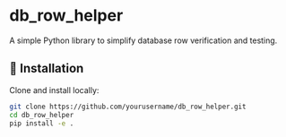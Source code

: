 # db_row_helper

A simple Python library to simplify database row verification and testing.

## 🚀 Installation

Clone and install locally:

```bash
git clone https://github.com/yourusername/db_row_helper.git
cd db_row_helper
pip install -e .
